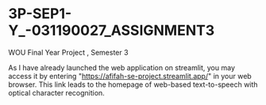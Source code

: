 # 3P-SEP1-Y_-031190027_ASSIGNMENT3
WOU Final Year Project , Semester 3 

As I have already launched the web application on streamlit, 
you may access it by entering "https://afifah-se-project.streamlit.app/" in your web browser. 
This link leads to the homepage of web-based text-to-speech with optical character recognition. 
